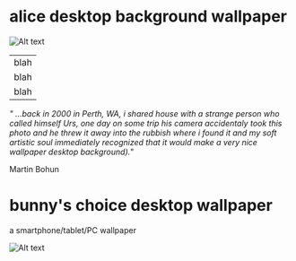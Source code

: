 # alice desktop background wallpaper
![Alt text](https://raw.github.com/mbohun/gfx/master/alice/alice_1366x768-thumbnail-shadowsoft.png "desktop wallpaper")
<table>
	<tr> <td> blah </td> </tr>
	<tr> <td> blah </td> </tr>
	<tr> <td> blah </td> </tr>
</table>

_" ...back in 2000 in Perth, WA, i shared house with a strange person who called himself Urs, one day on some trip his camera accidentaly took this photo and he threw it away into the rubbish where i found it and my soft artistic soul immediately recognized that it would make a very nice wallpaper desktop background)._"

Martin Bohun

# bunny's choice desktop wallpaper
a smartphone/tablet/PC wallpaper

![Alt text](https://raw.github.com/mbohun/gfx/master/bunnys-choice/device-2013-06-28-163414s-softshadow.png "smartphone wallpaper example")
